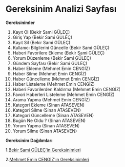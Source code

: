 # Gereksinim Analizi Sayfası 

**Gereksinimler**
1. Kayıt Ol (Bekir Sami GÜLEÇ)
2. Giriş Yap (Bekir Sami GÜLEÇ)
3. Kayıt Sil (Bekir Sami GÜLEÇ)
4. Kullanıcı Bilgilerini Güncelle (Bekir Sami GÜLEÇ)
5. Haberi Favorilere Ekleme (Bekir Sami GÜLEÇ)
6. Yorum Düzenleme (Bekir Sami GÜLEÇ)
7. Gündem Sayfası (Bekir Sami GÜLEÇ)
8. Haber Ekleme (Mehmet Emin CENGİZ)
9. Haber Silme (Mehmet Emin CENGİZ)
10. Haber Güncelleme (Mehmet Emin CENGİZ)
11. Haber Listeleme (Mehmet Emin CENGİZ)
12. Haberi Favorilerden Kaldırma (Mehmet Emin CENGİZ)
13. Favori Haberleri Listeleme (Mehmet Emin CENGİZ)
14. Arama Yapma (Mehmet Emin CENGİZ)
15. Kategori Ekleme (Sinan ATASEVEN)
16. Kategori Silme (Sinan ATASEVEN)
17. Kategori Güncelleme (Sinan ATASEVEN)
18. Bugün Ne Oldu ? (Sinan ATASEVEN)
19. Yorum Yapma (Sinan ATASEVEN)
20. Yorum Silme (Sinan ATASEVEN)

**Gereksinim Dağılımları**

1.[Bekir Sami GÜLEÇ'in Gereksinimleri](BSGgereksinimler.md)

2.[Mehmet Emin CENGİZ'in Gereksinimleri](MECGEREKSİNİMLER.md)
